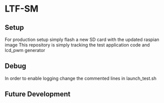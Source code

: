 # LTF-SM


## Setup
For production setup simply flash a new SD card with the updated raspian image
This repository is simply tracking the test application code and lcd_pwm generator


## Debug
In order to enable logging change the commented lines in launch_test.sh


## Future Development
